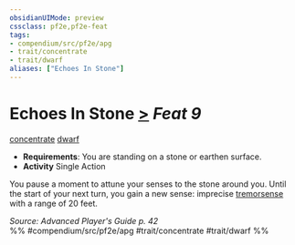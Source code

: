 ```yaml
---
obsidianUIMode: preview
cssclass: pf2e,pf2e-feat
tags:
- compendium/src/pf2e/apg
- trait/concentrate
- trait/dwarf
aliases: ["Echoes In Stone"]
---
```

# Echoes In Stone  [>](../../rules/core-rulebook/chapter-9-playing-the-game.md#Actions "Single Action") *Feat 9*  
[concentrate](../../rules/traits/concentrate.md)  [dwarf](../../rules/traits/dwarf.md)  

- **Requirements**: You are standing on a stone or earthen surface.
- **Activity** Single Action

You pause a moment to attune your senses to the stone around you. Until the start of your next turn, you gain a new sense: imprecise [tremorsense](../../rules/abilities/tremorsense.md) with a range of 20 feet.

*Source: Advanced Player's Guide p. 42*  
%% #compendium/src/pf2e/apg #trait/concentrate #trait/dwarf %%